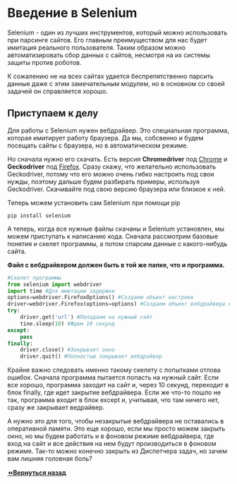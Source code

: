 # Введение в Selenium
Selenium - один из лучших инструментов, который можно использовать при парсинге сайтов. Его главным преимуществом для нас будет  имитация реального пользователя. Таким образом можно автоматизировать сбор данных с сайтов, несмотря на их системы защиты против роботов.  

К сожалению не на всех сайтах удается беспрепятственно парсить данные даже с этим замечательным модулем, но в основном со своей задачей он справляется хорошо.  

## Приступаем к делу
Для работы с Selenium нужен вебдрайвер. Это специальная программа, которая имитирует работу браузера. Да мы, собсвенно и будем посещать сайты с браузера, но в автоматическом режиме.  

Но сначала нужно его скачать. Есть версия **Chromedriver** под [Chrome](https://chromedriver.chromium.org/downloads) и **Geckodriver** под [Firefox](https://github.com/mozilla/geckodriver/releases). Сразу скажу, что желательно использовать Geckodriver, потому что его можно очень гибко настроить под свои нужды, поэтому дальше будем разбирать примеры, используя Geckodriver. Скачивайте под свою версию браузера или близкое к ней.  

Теперь можем установить сам Selenium при помощи pip

```
pip install selenium
```
А теперь, когда все нужные файлы скачаны и Selenium установлен, мы можем приступать к написанию кода. Сначала рассмотрим базовые понятия и скелет программы, а потом спарсим данные с какого-нибудь сайта.  

**Файл с вебдрайвером должен быть в той же папке, что и программа.**

```python
#Скелет программы
from selenium import webdriver
import time #Для имитации задержки
options=webdriver.FirefoxOptions() #Создаем объект настроек
driver=webdriver.Firefox(options=options) #Создаем объект вебдрайвера и подключаем опции
try:
	driver.get('url') #Попадаем на нужный сайт
	tine.sleep(10) #Ждем 10 секунд
except:
	pass
finally:
	driver.close() #Закрывает окно
	driver.quit() #Полностью закрывает вебдрайвер
```
Крайне важно следовать именно такому скелету с попытками отлова ошибок. Сначала программа пытается попасть на нужный сайт. Если все хорошо, программа заходит на сайт и, через 10 секунд, переходит в блок finally, где идет закрытие вебдрайвера. Если же что-то пошло не так, программа входит в блок except и, учитывая, что там ничего нет, сразу же закрывает ведрайвер.  

А нужно это для того, чтобы незакрытые вебдрайвера не оставались в оперативной памяти. Это еще хорошо, если мы просто можем закрыть окно, но мы будем работать и в фоновом режиме вебдрайвера, где вход на сайт и все действия на нем будут производиться в фоновом режиме. Так-то можно конечно закрыть из Диспетчера задач, но зачем вам лишняя головная боль?  

[:rewind:**Вернуться назад**](../../../../../README.md)
